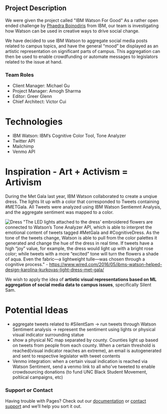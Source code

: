 ## Project Description
We were given the project called "IBM Watson For Good"
As a rather open ended challenge by [Phaedra Boinodiris](https://www.linkedin.com/in/phaedra) from IBM, our team is investigating how Watson can be used in creative ways to drive social change.

We have decided to use IBM Watson to aggregate social media posts related to campus topics, and have the general “mood” be displayed as an artistic representation on significant parts of campus. This aggregation can then be used to enable crowdfunding or automate messages to legislators related to the issue at hand.

### Team Roles
- Client Manager: Michael Gu
- Project Manager: Amogh Sharma
- Editor: Greer Glenn
- Chief Architect: Victor Cui

# Technologies
- IBM Watson: IBM’s Cognitive Color Tool, Tone Analyzer
- Twitter API
- Mailchimp
- Venmo API

# Inspiration - Art + Activism = Artivism
During the Met Gala last year, IBM Watson collaborated to create a unqiue dress. 
The lights lit up with a color that corresponded to Tweets containing #METGala. All Tweets were analyzed using IBM Watson Sentiemnt Analysis, and the aggregate sentiment was mapped to a color. 

![Dress](https://media.wired.com/photos/592704e7f3e2356fd800b338/master/w_582,c_limit/KK_FINAL-Red-Carpet-1.jpg)
"The LED lights attached to the dress’ embroidered flowers are connected to Watson’s Tone Analyzer API, which is able to interpret the emotional content of tweets tagged #MetGala and #CognitiveDress. As the tone of the tweets change, Watson is able to pull from the color palettes it generated and change the hue of the dress in real time. If tweets have a high “joy” value, for example, the dress would light up with a bright rose color; while tweets with a more “excited” tone will turn the flowers a shade of aqua. Even the fabric—a lightweight tulle—was chosen through a cognitive process." - https://www.wired.com/2016/05/ibms-watson-helped-design-karolina-kurkovas-light-dress-met-gala/

We wish to apply the idea of **artistic visual representations based on ML aggregation of social media data to campus issues**, specifically Silent Sam.

# Potential Ideas
- aggregate tweets related to #SilentSam -> run tweets through Watson Sentiment analysis -> represent the sentiment using lights or physical visual indicator surrounding statue
- show a physical NC map separated by county. Counties light up based on tweets from people from each county. When a certain threshold is reached(visual indicator reaches an extreme), an email is autogenerated and sent to respective legislator with tweet contents
- Venmo integration: when a certain visual indication is reached via Watson Sentiment, send a venmo link to all who've tweeted to enable crowdsourcing donations (to fund UNC Black Student Movement, poltiical campaigns, etc) 

### Support or Contact

Having trouble with Pages? Check out our [documentation](https://help.github.com/categories/github-pages-basics/) or [contact support](https://github.com/contact) and we’ll help you sort it out.
